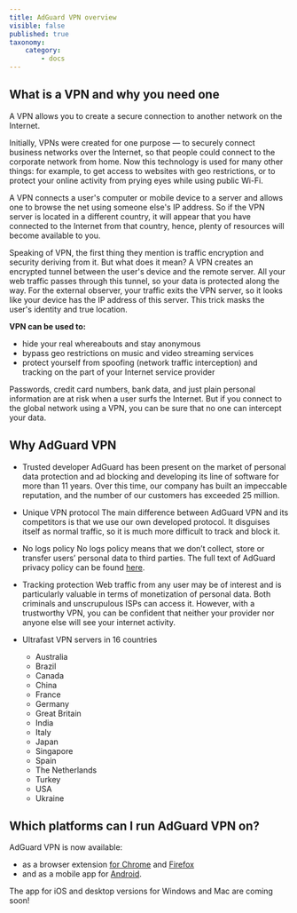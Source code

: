 ```yaml
---
title: AdGuard VPN overview
visible: false 
published: true
taxonomy:
    category:
        - docs
---
```

## What is a VPN and why you need one
A VPN allows you to create a secure connection to another network on the Internet.

Initially, VPNs were created for one purpose — to securely connect business networks over the Internet, so that people could connect to the corporate network from home. Now this technology is used for many other things: for example, to get access to websites with geo restrictions, or to protect your online activity from prying eyes while using public Wi-Fi.

A VPN connects a user's computer or mobile device to a server and allows one to browse the net using someone else's IP address. So if the VPN server is located in a different country, it will appear that you have connected to the Internet from that country, hence, plenty of resources will become available to you.

Speaking of VPN, the first thing they mention is traffic encryption and security deriving from it. But what does it mean? A VPN creates an encrypted tunnel between the user's device and the remote server. All your web traffic passes through this tunnel, so your data is protected along the way. For the external observer, your traffic exits the VPN server, so it looks like your device has the IP address of this server. This trick masks the user's identity and true location.

**VPN can be used to:**
- hide your real whereabouts and stay anonymous
- bypass geo restrictions on music and video streaming services
- protect yourself from spoofing (network traffic interception) and tracking on the part of your Internet service provider

Passwords, credit card numbers, bank data, and just plain personal information are at risk when a user surfs the Internet. But if you connect to the global network using a VPN, you can be sure that no one can intercept your data.
 
## Why AdGuard VPN
* Trusted developer
AdGuard has been present on the market of personal data protection and ad blocking and developing its line of software for more than 11 years. Over this time, our company has built an impeccable reputation, and the number of our customers has exceeded 25 million.

* Unique VPN protocol
The main difference between AdGuard VPN and its competitors is that we use our own developed protocol. It disguises itself as normal traffic, so it is much more difficult to track and block it.

* No logs policy
No logs policy means that we don’t collect, store or transfer users’ personal data to third parties. The full text of AdGuard privacy policy can be found [here](https://adguard.com/en/privacy.html).

* Tracking protection
Web traffic from any user may be of interest and is particularly valuable in terms of monetization of personal data. Both criminals and unscrupulous ISPs can access it. However, with a trustworthy VPN, you can be confident that neither your provider nor anyone else will see your internet activity.

* Ultrafast VPN servers in 16 countries
	- Australia
	- Brazil
	- Canada
	- China
	- France
	- Germany
	- Great Britain
	- India
	- Italy
	- Japan
	- Singapore
	- Spain
	- The Netherlands
	- Turkey
	- USA
	- Ukraine

## Which platforms can I run AdGuard VPN on?
AdGuard VPN is now available:
- as a browser extension [for Chrome](https://agrd.io/vpn_chrome_extension) and [Firefox](https://agrd.io/vpn_firefox_extension)
- and as a mobile app for [Android](https://agrd.io/vpn_android_beta).

The app for iOS and desktop versions for Windows and Mac are coming soon!
